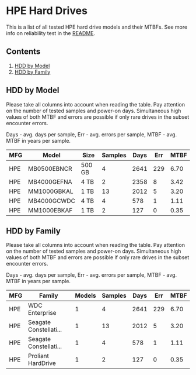HPE Hard Drives
===============

This is a list of all tested HPE hard drive models and their MTBFs. See more
info on reliability test in the [README](https://github.com/linuxhw/SMART).

Contents
--------

1. [ HDD by Model  ](#hdd-by-model)
2. [ HDD by Family ](#hdd-by-family)

HDD by Model
------------

Please take all columns into account when reading the table. Pay attention on the
number of tested samples and power-on days. Simultaneous high values of both MTBF
and errors are possible if only rare drives in the subset encounter errors.

Days - avg. days per sample,
Err  - avg. errors per sample,
MTBF - avg. MTBF in years per sample.

| MFG       | Model              | Size   | Samples | Days  | Err   | MTBF |
|-----------|--------------------|--------|---------|-------|-------|------|
| HPE       | MB0500EBNCR        | 500 GB | 4       | 2641  | 229   | 6.70   |
| HPE       | MB4000GEFNA        | 4 TB   | 2       | 2358  | 8     | 3.42   |
| HPE       | MM1000GBKAL        | 1 TB   | 13      | 2012  | 5     | 3.20   |
| HPE       | MB4000GCWDC        | 4 TB   | 4       | 578   | 1     | 1.11   |
| HPE       | MM1000EBKAF        | 1 TB   | 2       | 127   | 0     | 0.35   |

HDD by Family
-------------

Please take all columns into account when reading the table. Pay attention on the
number of tested samples and power-on days. Simultaneous high values of both MTBF
and errors are possible if only rare drives in the subset encounter errors.

Days - avg. days per sample,
Err  - avg. errors per sample,
MTBF - avg. MTBF in years per sample.

| MFG       | Family                 | Models | Samples | Days  | Err   | MTBF |
|-----------|------------------------|--------|---------|-------|-------|------|
| HPE       | WDC Enterprise         | 1      | 4       | 2641  | 229   | 6.70   |
| HPE       | Seagate Constellati... | 1      | 13      | 2012  | 5     | 3.20   |
| HPE       | Seagate Constellati... | 1      | 4       | 578   | 1     | 1.11   |
| HPE       | Proliant HardDrive     | 1      | 2       | 127   | 0     | 0.35   |
